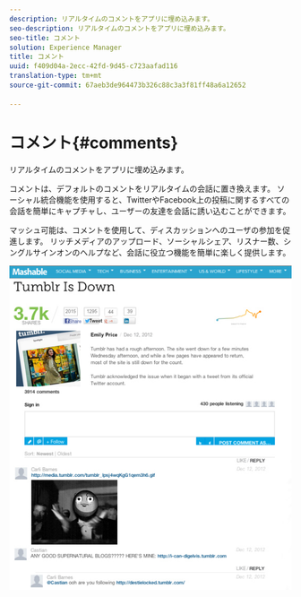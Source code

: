 ```yaml
---
description: リアルタイムのコメントをアプリに埋め込みます。
seo-description: リアルタイムのコメントをアプリに埋め込みます。
seo-title: コメント
solution: Experience Manager
title: コメント
uuid: f409d04a-2ecc-42fd-9d45-c723aafad116
translation-type: tm+mt
source-git-commit: 67aeb3de964473b326c88c3a3f81ff48a6a12652

---
```



# コメント{#comments}

リアルタイムのコメントをアプリに埋め込みます。

コメントは、デフォルトのコメントをリアルタイムの会話に置き換えます。 ソーシャル統合機能を使用すると、TwitterやFacebook上の投稿に関するすべての会話を簡単にキャプチャし、ユーザーの友達を会話に誘い込むことができます。

マッシュ可能は、コメントを使用して、ディスカッションへのユーザの参加を促進します。 リッチメディアのアップロード、ソーシャルシェア、リスナー数、シングルサインオンのヘルプなど、会話に役立つ機能を簡単に楽しく提供します。

![](assets/CommentsMashable.png)

<!-- 

c_comments_app.dita

 -->

